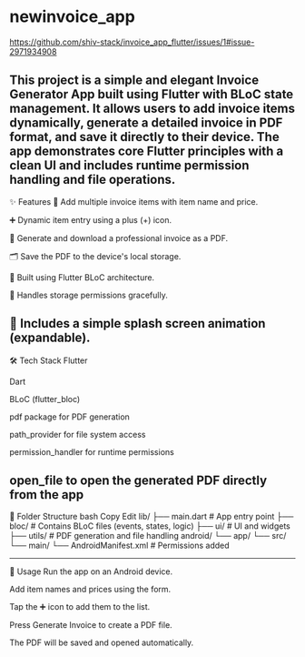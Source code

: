 # newinvoice_app
https://github.com/shiv-stack/invoice_app_flutter/issues/1#issue-2971934908








This project is a simple and elegant Invoice Generator App built using Flutter with BLoC state management. It allows users to add invoice items dynamically, generate a detailed invoice in PDF format, and save it directly to their device. The app demonstrates core Flutter principles with a clean UI and includes runtime permission handling and file operations.
-----------------------------------------------------------------------------------------------------------------------

✨ Features
📌 Add multiple invoice items with item name and price.

➕ Dynamic item entry using a plus (+) icon.

📄 Generate and download a professional invoice as a PDF.

🗂️ Save the PDF to the device's local storage.

🎯 Built using Flutter BLoC architecture.

🔐 Handles storage permissions gracefully.

🚀 Includes a simple splash screen animation (expandable).
-------------------------------------------------------------------------------------------------------------------

🛠️ Tech Stack
Flutter

Dart

BLoC (flutter_bloc)

pdf package for PDF generation

path_provider for file system access

permission_handler for runtime permissions

open_file to open the generated PDF directly from the app
--------------------------------------------------------------------------------------------------------------------

📁 Folder Structure
bash
Copy
Edit
lib/
├── main.dart               # App entry point
├── bloc/                   # Contains BLoC files (events, states, logic)
├── ui/                     # UI and widgets
├── utils/                  # PDF generation and file handling
android/
└── app/
    └── src/
        └── main/
            └── AndroidManifest.xml  # Permissions added

---------------------------------------------------------------------------------------------------------------------
📝 Usage
Run the app on an Android device.

Add item names and prices using the form.

Tap the ➕ icon to add them to the list.

Press Generate Invoice to create a PDF file.

The PDF will be saved and opened automatically.

 
 
